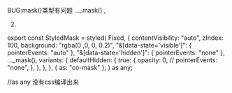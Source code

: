 BUG:mask()类型有问题
..._mask() ,


2.
export const StyledMask = styled(
  Fixed,
  {
    contentVisibility: "auto",
    zIndex: 100,
    background: "rgba(0 ,0, 0, 0.2)",
    "&[data-state='visible']": { pointerEvents: "auto" },
    "&[data-state='hidden']": { pointerEvents: "none" },
    ..._mask(),
    variants: {
      defaultHidden: {
        true: {
          opacity: 0,
          // pointerEvents: "none",
        },
      },
    },
  },
  { as: "co-mask" },
) as any;

//as any 没有css编译出来
